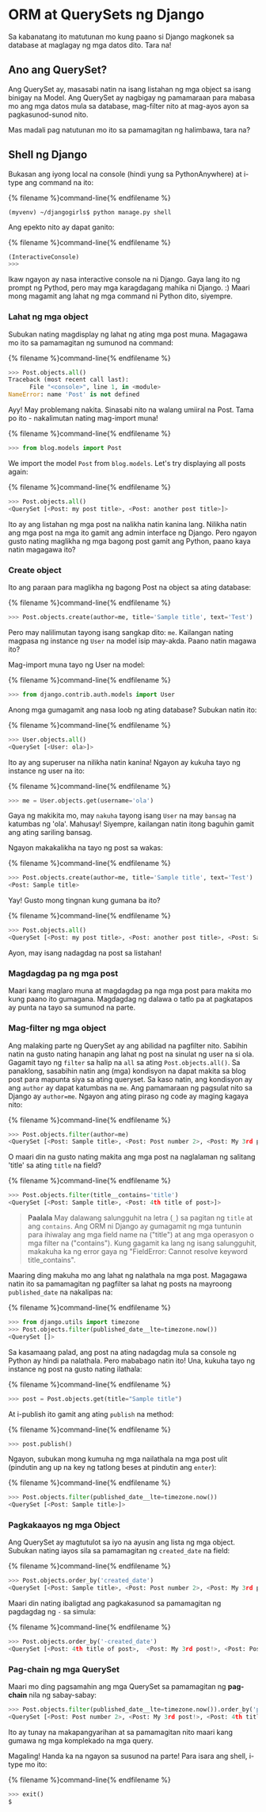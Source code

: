 # ORM at QuerySets ng Django

Sa kabanatang ito matutunan mo kung paano si Django magkonek sa database at maglagay ng mga datos dito. Tara na!

## Ano ang QuerySet?

Ang QuerySet ay, masasabi natin na isang listahan ng mga object sa isang binigay na Model. Ang QuerySet ay nagbigay ng pamamaraan para mabasa mo ang mga datos mula sa database, mag-filter nito at mag-ayos ayon sa pagkasunod-sunod nito.

Mas madali pag natutunan mo ito sa pamamagitan ng halimbawa, tara na?

## Shell ng Django

Bukasan ang iyong local na console (hindi yung sa PythonAnywhere) at i-type ang command na ito:

{% filename %}command-line{% endfilename %}

    (myvenv) ~/djangogirls$ python manage.py shell
    

Ang epekto nito ay dapat ganito:

{% filename %}command-line{% endfilename %}

```python
(InteractiveConsole)
>>>
```

Ikaw ngayon ay nasa interactive console na ni Django. Gaya lang ito ng prompt ng Pythod, pero may mga karagdagang mahika ni Django. :) Maari mong magamit ang lahat ng mga command ni Python dito, siyempre.

### Lahat ng mga object

Subukan nating magdisplay ng lahat ng ating mga post muna. Magagawa mo ito sa pamamagitan ng sumunod na command:

{% filename %}command-line{% endfilename %}

```python
>>> Post.objects.all()
Traceback (most recent call last):
      File "<console>", line 1, in <module>
NameError: name 'Post' is not defined
```

Ayy! May problemang nakita. Sinasabi nito na walang umiiral na Post. Tama po ito - nakalimutan nating mag-import muna!

{% filename %}command-line{% endfilename %}

```python
>>> from blog.models import Post
```

We import the model `Post` from `blog.models`. Let's try displaying all posts again:

{% filename %}command-line{% endfilename %}

```python
>>> Post.objects.all()
<QuerySet [<Post: my post title>, <Post: another post title>]>
```

Ito ay ang listahan ng mga post na nalikha natin kanina lang. Nilikha natin ang mga post na mga ito gamit ang admin interface ng Django. Pero ngayon gusto nating maglikha ng mga bagong post gamit ang Python, paano kaya natin magagawa ito?

### Create object

Ito ang paraan para maglikha ng bagong Post na object sa ating database:

{% filename %}command-line{% endfilename %}

```python
>>> Post.objects.create(author=me, title='Sample title', text='Test')
```

Pero may nalilimutan tayong isang sangkap dito: `me`. Kailangan nating magpasa ng instance ng `User` na model isip may-akda. Paano natin magawa ito?

Mag-import muna tayo ng User na model:

{% filename %}command-line{% endfilename %}

```python
>>> from django.contrib.auth.models import User
```

Anong mga gumagamit ang nasa loob ng ating database? Subukan natin ito:

{% filename %}command-line{% endfilename %}

```python
>>> User.objects.all()
<QuerySet [<User: ola>]>
```

Ito ay ang superuser na nilikha natin kanina! Ngayon ay kukuha tayo ng instance ng user na ito:

{% filename %}command-line{% endfilename %}

```python
>>> me = User.objects.get(username='ola')
```

Gaya ng makikita mo, may `nakuha` tayong isang `User` na may `bansag` na katumbas ng 'ola'. Mahusay! Siyempre, kailangan natin itong baguhin gamit ang ating sariling bansag.

Ngayon makakalikha na tayo ng post sa wakas:

{% filename %}command-line{% endfilename %}

```python
>>> Post.objects.create(author=me, title='Sample title', text='Test')
<Post: Sample title>
```

Yay! Gusto mong tingnan kung gumana ba ito?

{% filename %}command-line{% endfilename %}

```python
>>> Post.objects.all()
<QuerySet [<Post: my post title>, <Post: another post title>, <Post: Sample title>]>
```

Ayon, may isang nadagdag na post sa listahan!

### Magdagdag pa ng mga post

Maari kang maglaro muna at magdagdag pa nga mga post para makita mo kung paano ito gumagana. Magdagdag ng dalawa o tatlo pa at pagkatapos ay punta na tayo sa sumunod na parte.

### Mag-filter ng mga object

Ang malaking parte ng QuerySet ay ang abilidad na pagfilter nito. Sabihin natin na gusto nating hanapin ang lahat ng post na sinulat ng user na si ola. Gagamit tayo ng `filter` sa halip na `all` sa ating `Post.objects.all()`. Sa panaklong, sasabihin natin ang (mga) kondisyon na dapat makita sa blog post para mapunta siya sa ating queryset. Sa kaso natin, ang kondisyon ay ang `author` ay dapat katumbas na `me`. Ang pamamaraan ng pagsulat nito sa Django ay `author=me`. Ngayon ang ating piraso ng code ay maging kagaya nito:

{% filename %}command-line{% endfilename %}

```python
>>> Post.objects.filter(author=me)
<QuerySet [<Post: Sample title>, <Post: Post number 2>, <Post: My 3rd post!>, <Post: 4th title of post>]>
```

O maari din na gusto nating makita ang mga post na naglalaman ng salitang 'title' sa ating `title` na field?

{% filename %}command-line{% endfilename %}

```python
>>> Post.objects.filter(title__contains='title')
<QuerySet [<Post: Sample title>, <Post: 4th title of post>]>
```

> **Paalala** May dalawang salungguhit na letra (`_`) sa pagitan ng `title` at ang `contains`. Ang ORM ni Django ay gumagamit ng mga tuntunin para ihiwalay ang mga field name na ("title") at ang mga operasyon o mga filter na ("contains"). Kung gagamit ka lang ng isang salungguhit, makakuha ka ng error gaya ng "FieldError: Cannot resolve keyword title_contains".

Maaring ding makuha mo ang lahat ng nalathala na mga post. Magagawa natin ito sa pamamagitan ng pagfilter sa lahat ng posts na mayroong `published_date` na nakalipas na:

{% filename %}command-line{% endfilename %}

```python
>>> from django.utils import timezone
>>> Post.objects.filter(published_date__lte=timezone.now())
<QuerySet []>
```

Sa kasamaang palad, ang post na ating nadagdag mula sa console ng Python ay hindi pa nalathala. Pero mababago natin ito! Una, kukuha tayo ng instance ng post na gusto nating ilathala:

{% filename %}command-line{% endfilename %}

```python
>>> post = Post.objects.get(title="Sample title")
```

At i-publish ito gamit ang ating `publish` na method:

{% filename %}command-line{% endfilename %}

```python
>>> post.publish()
```

Ngayon, subukan mong kumuha ng mga nailathala na mga post ulit (pindutin ang up na key ng tatlong beses at pindutin ang `enter`):

{% filename %}command-line{% endfilename %}

```python
>>> Post.objects.filter(published_date__lte=timezone.now())
<QuerySet [<Post: Sample title>]>
```

### Pagkakaayos ng mga Object

Ang QuerySet ay magtutulot sa iyo na ayusin ang lista ng mga object. Subukan nating iayos sila sa pamamagitan ng `created_date` na field:

{% filename %}command-line{% endfilename %}

```python
>>> Post.objects.order_by('created_date')
<QuerySet [<Post: Sample title>, <Post: Post number 2>, <Post: My 3rd post!>, <Post: 4th title of post>]>
```

Maari din nating ibaligtad ang pagkakasunod sa pamamagitan ng pagdagdag ng `-` sa simula:

{% filename %}command-line{% endfilename %}

```python
>>> Post.objects.order_by('-created_date')
<QuerySet [<Post: 4th title of post>,  <Post: My 3rd post!>, <Post: Post number 2>, <Post: Sample title>]>
```

### Pag-chain ng mga QuerySet

Maari mo ding pagsamahin ang mga QuerySet sa pamamagitan ng **pag-chain** nila ng sabay-sabay:

```python
>>> Post.objects.filter(published_date__lte=timezone.now()).order_by('published_date')
<QuerySet [<Post: Post number 2>, <Post: My 3rd post!>, <Post: 4th title of post>, <Post: Sample title>]>
```

Ito ay tunay na makapangyarihan at sa pamamagitan nito maari kang gumawa ng mga komplekado na mga query.

Magaling! Handa ka na ngayon sa susunod na parte! Para isara ang shell, i-type mo ito:

{% filename %}command-line{% endfilename %}

```python
>>> exit()
$
```